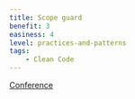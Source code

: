 ```yaml
---
title: Scope guard
benefit: 3
easiness: 4
level: practices-and-patterns
tags:
    - Clean Code
---
```


[Conference](https://www.youtube.com/watch?v=WjTrfoiB0MQ)